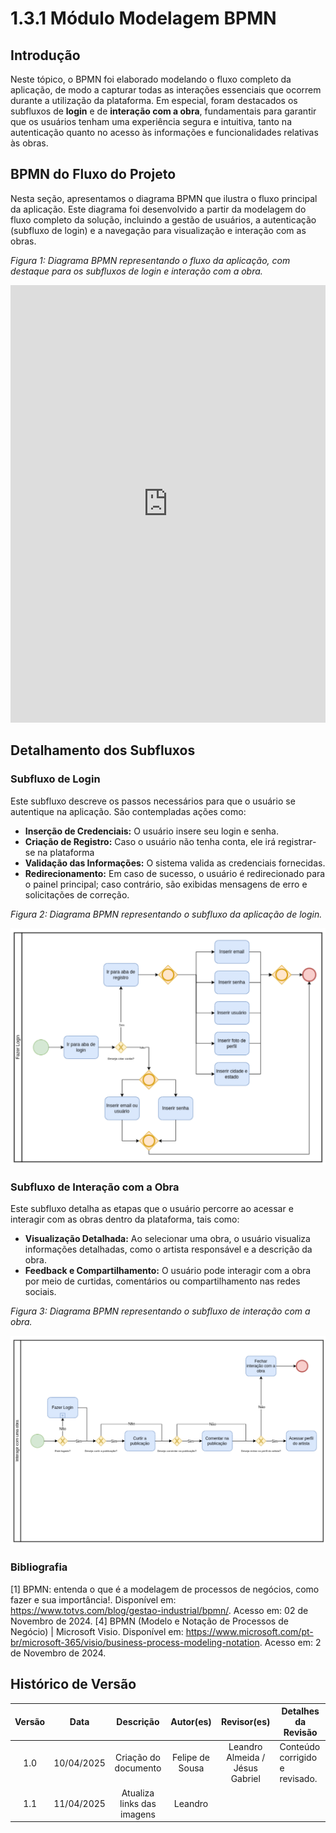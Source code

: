 # 1.3.1 Módulo Modelagem BPMN

## Introdução

Neste tópico, o BPMN foi elaborado modelando o fluxo completo da aplicação, de modo a capturar todas as interações essenciais que ocorrem durante a utilização da plataforma. Em especial, foram destacados os subfluxos de **login** e de **interação com a obra**, fundamentais para garantir que os usuários tenham uma experiência segura e intuitiva, tanto na autenticação quanto no acesso às informações e funcionalidades relativas às obras.

## BPMN do Fluxo do Projeto

Nesta seção, apresentamos o diagrama BPMN que ilustra o fluxo principal da aplicação. Este diagrama foi desenvolvido a partir da modelagem do fluxo completo da solução, incluindo a gestão de usuários, a autenticação (subfluxo de login) e a navegação para visualização e interação com as obras.

_Figura 1: Diagrama BPMN representando o fluxo da aplicação, com destaque para os subfluxos de login e interação com a obra._

<iframe frameborder="0" style="width:100%;height:700px;" src="https://viewer.diagrams.net/?tags=%7B%7D&lightbox=1&highlight=0000ff&edit=_blank&layers=1&nav=1&title=BPNM%20Pinacoteca.drawio&dark=0#R%3Cmxfile%3E%3Cdiagram%20id%3D%22prtHgNgQTEPvFCAcTncT%22%20name%3D%22Page-1%22%3E7V1dc6M41v41rpq9SAoEAnzZ6e7sdm13v12bd2p2LrFNHKax8QDOR%2F%2F6lQTCIATIASGcaGo6CUIGjM55zvfRwvq4e%2F5n4h8evsWbIFoAY%2FO8sD4tALAcw0O%2F8MhLPgIstxjZJuEmHzNPA3fhr6AYNIrRY7gJ0trELI6jLDzUB9fxfh%2Bss9qYnyTxU33afRzV73rwt8UdjdPA3dqPgsa0P8JN9lCMms7ydOJfQbh9KG7tATc%2FsfPp5OLC6YO%2FiZ8qQ9bnhfUxieMs%2F2v3%2FDGI8Nuj7yX%2F3G3L2fLBkmCfiXxg8%2F355fu%2F3bXrrb4%2BPaab4Nu%2F4JVZfI1HPzoW3%2FjDfvHRWnwwozAN8MoF5E1maBHyr5G90HeTPoW7yN%2Bjo5uHbBehQRP9uX4Io81X%2FyU%2B4sdKM3%2F9kx7dJEGKVvgHfWaTGfrmY8Ix8PXiJPwV7zM%2FKgbQdZKsIA9Qn3GHb1FMa76U4j09BugrPFeGipf0zyDeBVnygqbQs9DJP1KQ7JVXLOBTZf1t184HHyprb5ZU6xdUty2vXt7wP4hK%2Ff02Cip3pCTywhxX7mgbzftB5m5%2BlAXJ3s%2BCm%2Fi436RVakB%2FVL7raYjQyBn0Qqm7Qi8Nsgg2iIOKwzjJHuJtvPejz6fRmwQ%2FX7Ap1uw052scHwqy%2BCvIspdivf1jFtdpbOOnD%2BTz%2BCDYbz5gTkeH%2B5hQIxq5DaOolSY6WQE%2FfiedJEHkZ%2BFjHSA6VvxHHKIbn1bbq6%2F2klnFND4m66D40PgraJkqFqyyRuvIT9NwXVsmc37LZBkMUzoTrxPU6%2FSadQLGxOvk6XXirBN6Ov%2BlMuGA338qjoqWzWgzzHzb6JyP%2FsifoPVu1wbwoGva%2BU%2B3TkOsHJdMQ1TeV6Tq7%2BkxV8OSMBbVvDp0pNeJQnGliaOxmDbk6Ei2Ba5hO%2B3U3uzZrxHOQjlB7zZ5%2BW%2FxeXLwJz5AX7s4%2FPRcPfnppXr0I0hC9DaC5LwVK40MQqhdE618IiKVbVBc8e8j%2BO475v9tfv7ah%2FCb78HVjytrIm2I0X2XDHHkzymP8ywBkokiZG1i0nh6CLPg7uCTN%2FyELN76wt8j8P0YR3FCPmdtYOBtbMKXSfwzqJzxwMpynPNXV5wfbUZ5se1r%2Bs16jAq7w4QZxJ2WyKu%2BJMlJV0W6hsOwiDxFtAsIqh6CdZCmfoIGY7x8iCewn8DHj3SIwrVPBJdLflpxY40LTQD9DW%2FQ%2F8Y1hu2PBvkH0YSPZJA35jYHTXxEr1Af5I25kHdJk3NvdgxwBrmX5NzbYB4S%2FY9A4cE%2F4Deye95i19n16rDbX2d%2B%2BrMFZ5JgnVHWKJngJs3J3DQYHwwW%2BuGeSBFC9M8Hf0%2BZZh1HkX9IwxW5Fh7Bt%2F3mJz%2FJfH%2BF8MrHrrQGoPmBd7%2FmAZqz9oLVvUxAa%2FhILC6iLTmIxvLLaxCNyxlNdeO7%2FxhsCWccEM%2BjX0hJ24T7LfEyakbQjDCCZDftBiMsXbWMYDbtly9J%2FvWJVMD%2FVvgncSYfgvTvY5j6WmhoXpHLK47j1XjF8q5dxTLDvHyTNHgOs%2F%2BePo6O%2FqycOV0JH7xUDkY0bfmv1hY0bSlcyVbcoWlSX0dph7nX1Nc0kfq%2BBByzy4kIp8bkaU%2Bk6Px9jOmJqxwlPqAJ3uGZLBc9jf7a4t934Y5eCj1afrX8DJfGv%2FqrIKrTpR%2BF2z22xBAJYLq4wbyNhEH0oTixCzebnAVwmNA%2FoU9dIHziklMnAzZQpIwhF3dZVMO0PHS5Mq5t06oHC4srvZZw6JT4%2Fj4NpJCDab1R%2FDFngz%2ByYcWhTqsSVJalKdQDKs1ruYyEhMisMpen%2F%2BqXbfHGnevsZ7%2BBBS2qw7Y%2F6LLnI3WX%2F2jwSfMHxofP76Wye3EYSn1CY2Coa3pgGGoWJMEKVokganOIQsxiYc2OLqNFxEQp5zaslFaDpM%2F8aLc0tn4WPPkvoE6AlN4Ibf6I0zALY0x3qzjL4h2aEOETN%2F7655YIkooJcE%2F%2B49BshgVLk7QPFQhPHuLd6phWUP0mPmYRMmA%2BlrlgxmlwUWaHpC%2B7VRydjrdP%2F%2F9CvmvwvI6OKSFA1opBTwnWXCtm46wcKNWXXybRUbw3uBa%2FxTFjLGlmTDMP6EcSr4%2B5vR9tsWM4SA%2FBmmDcp%2FtwjTSC2waToDeQLZgYZvX9FitUXYxiSBz1uHZxTaHBqFuoLp7UhbSYhTS5Cwk5C9mVWDbMh7lUqw%2BeVMA%2Fq%2BcmCpHyX0lhs%2FXakVRuyVb4PFB3%2BSFRV9LN%2BHFS%2Flf1tBrUyjvD1SDj2rCsgbbjC%2FcD8pQgyiYSSAIJ8CzcH7EsSdcJ9jzuN7n8ECMRrXtp3Wscke3ZjH0M1Ote0J2TyD4J6TfgQhYW%2Fe5Eoh8u624Pcyks%2Bs91ynhO3SkDPFi9XGO%2BCzrny3HHeM16lXftzaZYMIonBhGXPUwHodeyQJ1qp9JJnMv3bo8NadRy7IU0x5kG0hy3bs1U3RkTWTOOotoKCUEQGvaoXEqpBKWCsZfcqKiVTm52v%2FEsOQRLOatVaOVi5keRF5OQ97xKcK7McYffZbDDplB8XJBKzDDNfI57bZhtpDNp5pdJE6YYW%2B4y9Fk%2FodWOM0qvcb26cQROyQ096TXeKEUgnQBUYba73IeA%2BUqnZWoGmTD%2FjI2uG5ZoAporkUN40cvRHXc0y1N77rTnToXnbgnqvAe5rDep485VVCo8Y%2BuUqsb9DrfRk6uGLaWasOlIbtNRfbmjW5CiabySHBbn%2Bk2XbK1ld%2BG6Z3VNl5TExiu9fMdeU3e0wO2VcW04TmH0zDfr11PU9OUtwMxUWR5LQ7lfdNnnqHqPWR6Ud0YBC4QVYPZg0fSgaDvtYu20OZlkjDsEFy6oTqbwbG2TtfB%2Fv2R0J5KMtnVdKUlZMlTkOI3yF8ly0jSUUM3oCy1qfNMklJkY315TTfmCIdTfhgmRyjsSOSMxsxXOSNce%2Fgv38B9Xi9k5902TqcsA3rVRhaml3RBt3FJz85o2LhufU3jtWsdR6AuOC0qG86Nthee0y%2F%2FtqZJzd%2FmbBmwqmFQ1UKVgLuWx4Jm%2Bt0vSaeeaIEwBtV83Ht05PYwKeXmzGog1EEtq1jZDIDZpx%2BCZeDcvCY6VwejMLE%2FTmFUg5VXlsmO1T%2FnruDvQ7%2B0nawlUQhe%2FSiVXuyff3l19Nr59yX7%2Furm%2F%2B%2F27Txsxqm5hDtx6RYzdEwo2HXvQfNqlrG0%2BYHqmMPPlxJpNQweb%2BZgxSgBpadigLloXMw8nmUYznlTJE9yTHsLxffaEXqTuEWECJqnatFzlTSKQYf0K88G0c929%2BN1jQHiQP5tvQtDZxe8eI4I%2BSWO2qBkRPJJ1noENUTSj77UhfFwdgg%2Fuw2fipz0ZFcF%2BU7Up0EV2Id41CnCMCG8d8I2IlQdt%2BArV8AxOsNm%2BNzaXEyzOLhN0TAInOFqZF1DTumFkNtq8PN%2Fc5ea7lCQ%2Bir5SV1au5qStdJkSEijiU5AGf5GWJjhmEsW4T7yOkmjn3NTOOcBYkRP75rhcd%2FlCda712JztnqZxoQyiB8UdbkakB4UBrK517i%2FPH5sexFxUGIzMpXH6z6pfUbSvscWCnGNfL%2B32647UQ6fxdYxuD521tIfNd8btucMlmeEtd5aXrCR3AdQonf8cF9YWFQzTkanuTa8jsQcP99WYTf%2Fvrf8LrQswvsbbcC%2Bq2up0PJ2Od45ay7QVApxt2yWm3%2FFZQU1y%2BUiq6FzKt0T1mE40UhwbtExGMSj0E6mC25RXzjX3SFwnO47i2IIurAPOUN9W2TuvdlWbwSaJchu%2BDbAawXgbG6xM0XSXeSQysFaG1dMJVIlVAt55R%2FJOHh7HdQ9ofIQi3DiWST2qd8WE6iQCHC%2Fao93s2s0uxR6xmHJ%2By23aI5P62IEaY2QmcrlL3PYHrpU1H%2BKvpOJwyQzNQVM0zmGOXrM8bCnl9TMv482HOM1I88u8PM9HCHZG4LmZfjemXoPJjLqsGjjdntknDbVNVvXloLZpSoJt%2FndobkD4QWDD7PQp3EU%2BeVm1zEm0%2BgWHA%2BIijJPwF%2FYNRucxJnVnnOGfq7e9sq2ywWX11drUqK69W8cdoxkm%2F%2FUKFEZNAq4bZCPFT5itIj9Nw3U%2BeBtG51b%2Fm2MDXEuoy6gvKLtjtuSe2hy2%2BBSmh3gfrsIIgQ7Gu50fpgXgpYtyN3qcb3xMj4RxzCTUe81fcDxCXvyhLWe%2FFd%2BgU%2BcHSzD8IG2XoGa1280xXRPG2GM%2BWPkkEW2Df%2BCSfcwi%2B%2FjR1yyjWWYalrHtmbGM4uK%2BCS1k%2Bk17LWSjaVd1yuOZpHY7TV9fiX7V7uQYADW6aXSTgG7s7hgmx5ScFN6cZsTkP0EWJ3vCFTHhzfQYZf5Gs4BmgTFYYMlWcKlmAXp%2FLeEbkrK%2F3bo3LwmvuAM%2FGNY9YVRvOnHrUf8RMuEiOla4j%2FCcjZ8%2BBHSPnNf3bhAmK9Heko6cJqJn735qmnWoKsLU7W38ra75g3Me0pt%2F77fbhz9%2Bf3zc%2FUqv%2FvrzywFcmbSutSbC18GKZNdukOAmRnu%2Bx9WHH1%2B0GH9%2FYpyT%2BiHI1e1BEZNJdZtSjvMZwW66f%2B%2F86LG077Aja0Hbv%2BY9Jlb%2BHu%2BSmDu8Cl7R7KHZYzh7AG927KEoiDW6nstoBa%2FUULqFaVVF6UIbVZquoojkLDXdmhYrova%2BWtOlEe4Rdzw2pGi6DdXUPu2uSmthIIM0LcHZc5VmF9SVZmvZXb4IDdg1X05DMld1yz5XVs%2B%2B86uJZ8g%2B1K1wMdu9MU3%2BYE8TvqVlD5pv9vCU5zrD5k%2BxAR19Z2%2BEB80qF%2BIt4IzzC1am89kIsyLllf7NOMHYrDgoidJSjfDD9ZpRF1e4Bon%2FNuWoKWcXIVn1isk%2B3DRB53w5RUhWwQi6wrLOiaPUH1mAdk4dqBCbzCdGKTFqsSkVC7oRDO9xO9ecb8DzEK3lZYvGGOAYAMYhK6bJzNKVY2ahG9WxzXW7sdA27UHzxy7g5Dtqmtj5AeET0oEaLDT3ZHbPaDr8%2BKns9hg9elu4QU399ix8ftRD1gcZwh6%2FHFrGhwzAWHdlFv34Oxd2vYBWfSXXMG7jZHeMKglxedAk2D%2BeDvLQyqDmlTquUsRVcGku0vrvKhGTtrhHe13sNtgHCTEj8XXv8L2KCtn0uDok8TpI0RLUWvgYHKWwpYY3PfjrcL%2F9GtxjvoF1EOAFhVoVQUFu7sBeloUa2OtRX1G9ikhWiZYlUFh%2BWTVEo9v3LTYeI0cF3dSjWW%2FNEokvyaKseiD%2FVj4FPMRFuxCxEC24y0dJNaXGu3cXRxbmIXGlstGyslkfKSuKzGeP99MwgKM%2FdiJGvwJpjL5xVYvpxqbmUKqZSKFs5uF82adoFTCOYpDMCF5%2Byo4RgUy9J%2FP7hUwZuqBbVyCUJ97QVpKqcjWGpWpIt795%2B%2F61vMgW9%2FDoEaXO52yFtT26EcazOP3NT%2F%2BR64HYdaVzCjWwjQJssB6lLyFLHbIpsmlHbzokE944OyFJgreW5JG2TNSR%2B9w7NhNs7clp8bqmy6mVoLfkQvgB0QTRS%2BNNacmvk7Cnp46Gcg3l50M5TXKcj46qpn3cpeioS04W1Bx11GWf6R3Faz%2FqQDdtjWukGxfpvDrSzUBpVZOOoziDRhzqOF0zZwl1zS1lTlCXhQcmGnObOx2X6z1ukwiMY0Zawm3KeHWKOG3By81b5%2ByC8%2FKS7cr%2FDaPCgsToq7%2F%2BQdbGIIl89%2F4ujF7yj%2BzifZzmiFCePyX6GUWin4E7al4VAdYP5DHQY1dOYTC52sWb4nP7uIyosjmCCwDJemBw%2BoY%2BEOGBz2Q0idHM8oi%2BZkheNBr5hP%2FGiwrxi4VodfrmmuVcSoCvugw4XSZfzfJMuaKQiC9YCjCYLy4shBiAaHEBRIKM%2FmXl0%2FH6QirQ6E3yNS5vQg2b%2FBjekB857kMit4qfkEz%2FWJzuPut2nTbz0eodeKe7z7r80%2BUJs%2FO5286CztM9t%2B58bnqW%2FdLkBxWreA2aghWfr4hWPImQPx4%2FiVc8TGGaXBFzGR7E6VWwAGNyTA5PovY0VohbPGAUk04i9zRaEbt4sBS8%2BNxJ9FL6ouKXPFNFAJfnCyGMz1cYIRfFIqxWniq57ATGEAvicqZXYUvjpTJuVcZzwVyeW1ZOFQK6POdUzvnpaXxbuT%2BLAeSwBILqYB2einkNHCuzi3LA1tlFWlkdTVmFNBNzNma5mk1PL8Yshxeiq8IOXXUTpEiHYe3wxzA9Ekv9Nx8n6ZEOxht%2FE%2FxDQ52GujGgjmnVPQO7XOnGiPO3yy8kTL7sCpP7rXiXHldoocLHsvuq31L3oeFOw935cOdYM9PsjGYoUpTU9cZj6jYeC%2FaEbZr1FY1dxgKnZZcxd7kyDJm0zlai8VpPQQ6xs5n24xE7NasuU7S35Zu8qmOEdD2hRJZ%2BRWGgmvCqLBEbMpse96SJQNA5X1JPTVodPo%2FEJqXtgWZEsHn6ztwpls2DmohiVXfTeVPQmBsxc6c0z1NCaYpLgC4h6fMMTBtKaQM1s4uuTXirRLGcqnVWC1GoaaOvtZ9uorCUEkW5b6p2WGiHxbgOCxfOzWEBZmX%2FvUqcXQ4CCuKf4rgG3cyjCoCf949hvr2A7vigIxXjgKHHguGELR9aCF%2BxOliDwpk2ESvVIwEY85TCGKfBTT9ymXauRBW%2Fe%2BDLg%2FzZfF2Ozi5%2B98ATfZLGbFF9LngkSz4DZQ6tVnhIg15lzk8P%2BcF9%2BEywsFW7QxfZhXuksAKOguetA76Ct%2FKgDaUqeKbRCEl5DVCjrWVq%2FblsaWygWMO7DFDj9OHvQhV1oNbEsLehr88w6fIMjwVUSxSO9lgoF3LneyzYHpbF8fap6FyJO%2FFFUTAzH4Zpsnt0eE293eLo7ZY0vd3qMFj1vpDafJXDB2wrVvUb31nafn1d3%2FwuWFEm1W01uWRzDE6NtnOX1A0ZxG0IeyBhvSrpwgTMRgqO1511YQKz8wP1tAtO36P6XmEOzdzpaXDMyf5gNu0CDILK7vJpNyvwb%2F1fZNvpr%2FE23Df4VHDLBlwjT6mULwcbmzrQK3%2FNVUizMnTL6oiFLpvLxj8KoQRapLmQnGyJ1tMPNDZX85oS0TM43g%2BH3QhgPBSFAl7Awj%2FV8mYqK8iqHzDwNjZP%2FfDAynIc0dfaRXUddU21lw0479rmaB%2B2vDfNacmTLE4NxU%2FNxCMu02g1%2FL2r4a%2FiA5MpeFFf8QLVtBibWA3vFpX96hLFr351CapNEoO8DS7G2ebuU5AGf2FYxL1dMFYS%2FlxYtwP3ltFevfl69YLndXRMCdk23Xr3oMWt56wcKFefYHdgAMrdetBTgqOFzUr%2FrqDoK1N2LwSPhdOToNpMbqep0bfomUmwDTEraVVTq5qjQCQT%2BeCYXNNqms6ssjdl1UINRjbhhhKO0uA%2BsJp%2Bpre8obLwPski5OB0%2B6bwjsqOW3dI0oTc17adn2BHZQdwKELbAHO3AaauRXiVNLNcty7Nmvr%2BtLUIzuVvHz6BNHOE%2FSZOSwB7Kj29ud3uqT9SsPPDSOvlWi8fJRQCGNeFar3cVeIBngJ8oCj4uENj3APBB3aATxrsH3S%2FNQ0%2BUsDHNJSjj5peupemRwnngamGsmZ29wnKjumRtJY0k1C7OTWiyUE05X5OV00k6NIQTdjPqRrRujrn3sdZuaPNIUjutZmocU2Smai8E7j7LhL2B%2BOacGK1alxr1iGdcG1NdjXA7wr%2FSzN%2FoxU2DWxSgM2yVQObo4FNBNiAKLA5aoGNptTq5RxpOaHa5XwXLSEmXE5H7XI2cwL0cg5ZTrX5ja4Og4%2B7nGrLeN1mGFxU79cpPDqFp1Pxd1wmIVV1Co8LNXYJYJctil2KHRrU8a9b6KkGsMtsofcqUHNhHdSWVgPUpu2g52lzSQDUXGFQ89S20PNAA9QaeYlGfFzo4Lr21cqoIapnXduWal%2Btx6s60QaKNlDGqDEAdWq3OCHXaS0U711s6jRdyZyndLOWUuuTUDL3vdyz%2BS3XzXktFmalbs5k%2B2%2FlRzMum6N%2BkAtm8rJ13mJYG4IJwIIqEAJgAdRq%2Fl2ZtLooQGv50morZ6DlK06hHRESh3ZmmRckqo0dL9UEGyVviznXThSU5SfwkTFKF80U8%2Bq%2BVcgaWi2tVM%2FtNWtBUL9PT6tZl6ak8OdL2uCXLof2fGjPh2zPB%2BQUJU%2Fr%2BVjqMIaI5AaiEL1UG8ZYNrFqyuU0L2Q5has8VS8nr2AdvSp%2Fm1cPIAQGxnGHe9vFq6RpqF5gy%2FFd%2FFg4rEzG%2B0WO48zPKsebIAqqx8EmrB5G8fpncDIaq%2B6wU2%2BEYe3NG3u7cQsjAdesk4fqAns%2FzbO%2FedumWXPtb758x0WoFJ0ETBxxwF1KMXFMhkstlvdk7xaxXHI4Mg8hpAd%2FPyQk8TnN8oSEBWmij0vIar2i8%2BvrXtGXYsnMtld0DzY3eu6r7hVdfjWdqaiaC95SpmIPG3h2nQ04yQ2TZioC8I7Tr4VVFEC3yetVUQAYWgkk5h212LCPZBUF2KCBlqRBMId2Li6joWCCrowG06F7tc03hwGAZpOUj0f0nrE3AHsBDsdVhF460QfdMlVFh691%2BHq4YLPmtqcS4Gxx3b0Fn6b8i6H8MMWqxt1xteB7oVRyQtnN8dxNfs1rqoxJYAbFDR5VBtvP8EQJq3mW0hwMwGny%2F71NoF%2BmSma16NEVlcxldOLZJ5mWZoQEP99pX7hejU%2F7%2F7T%2Fb3L%2FH7BntldcGfbpDINpV8gAGSkpWlPGUCnu2x5DJKLbhJuWy4gQyAYDpftVml7ot%2BNXsVsSJE5C3LVojhHdYQkMk%2BIUbgD3qhPIePsd9%2BIRd6jaUBRFbDkOVQjrFUpTx3xLefg2Gb870%2FFSHKqUSqXq6%2Bgx9xnZynmvVXatss9HZbddxqWrXmVXsknSpclWIFqJXeCbMi%2BWzYlXiaChdtxfrON%2BTo566DD4pjxkZet8UZFkDNF80eEeiIHLqaalObdSsiyOfEWl5IWQhbBjarDYIx89t8ARwGUdbmB3gaPNpIqdO59atFILIkswfLuRKLsFRCq2LBOIGujCmsCwhe%2B4sE8cUaBoST6AQ5uu8lnaMxQ7qShhv0knFewu3roUJxXkNeMb2UmFOTA3yvBGa3SPNQPvR2T4aE3TzNc%2BKu2jmt5H5YK5%2Bahg06%2F%2FYR2kKWEfPudof4b2Z4xRW2LOzZ8BdXGJSCxU2F8L1XbOhJfvfh%2FLOTIFWQiHyAeTRUuInElkBo5zTW3bczNtXJraXDozzMa1RmokZXvsrbr9Js7yPD8LO38iP0szT%2BiN%2BVlgS0p1xRwDdF%2BFi8n4hc39XW%2BD9QNRBkPSrIUJbRVtW1qbtmjdUOuGr9ANWdCiOoc61VDxdq8XUZByjgdS6ZZ1wGk6od6aeOoNAxiAcddezV8%2B0X3FLliln4INRbeTb20INpQN0WESY9%2FsafWx3PsWbzAbff4f%3C%2Fdiagram%3E%3C%2Fmxfile%3E"></iframe>

## Detalhamento dos Subfluxos

### Subfluxo de Login

Este subfluxo descreve os passos necessários para que o usuário se autentique na aplicação. São contempladas ações como:

- **Inserção de Credenciais:** O usuário insere seu login e senha.
- **Criação de Registro:** Caso o usuário não tenha conta, ele irá registrar-se na plataforma
- **Validação das Informações:** O sistema valida as credenciais fornecidas.
- **Redirecionamento:** Em caso de sucesso, o usuário é redirecionado para o painel principal; caso contrário, são exibidas mensagens de erro e solicitações de correção.

_Figura 2: Diagrama BPMN representando o subfluxo da aplicação de login._

![alt text](https://github.com/UnBArqDsw2025-1-Turma01/2025.1-T01-_G2_PinacotecaOnline_Entrega_01/blob/main/docs/assets/images/Subfluxo_login.png?raw=true)

### Subfluxo de Interação com a Obra

Este subfluxo detalha as etapas que o usuário percorre ao acessar e interagir com as obras dentro da plataforma, tais como:

- **Visualização Detalhada:** Ao selecionar uma obra, o usuário visualiza informações detalhadas, como o artista responsável e a descrição da obra.
- **Feedback e Compartilhamento:** O usuário pode interagir com a obra por meio de curtidas, comentários ou compartilhamento nas redes sociais.

_Figura 3: Diagrama BPMN representando o subfluxo de interação com a obra._

![alt text](https://github.com/UnBArqDsw2025-1-Turma01/2025.1-T01-_G2_PinacotecaOnline_Entrega_01/blob/main/docs/assets/images/Subfluxo_obra.png?raw=true)

### Bibliografia

[1] BPMN: entenda o que é a modelagem de processos de negócios, como fazer e sua importância!. Disponível em: <https://www.totvs.com/blog/gestao-industrial/bpmn/>. Acesso em: 02 de Novembro de 2024.
[4] BPMN (Modelo e Notação de Processos de Negócio) | Microsoft Visio. Disponível em: <https://www.microsoft.com/pt-br/microsoft-365/visio/business-process-modeling-notation>. Acesso em: 2 de Novembro de 2024.

## Histórico de Versão

| Versão | Data       |         Descrição          |    Autor(es)    |           Revisor(es)           | Detalhes da Revisão            |
| :----: | ---------- | :------------------------: | :-------------: | :-----------------------------: | ------------------------------ |
|  1.0   | 10/04/2025 |    Criação do documento    | Felipe de Sousa | Leandro Almeida / Jésus Gabriel | Conteúdo corrigido e revisado. |
|  1.1   | 11/04/2025 | Atualiza links das imagens |     Leandro     |                                 |  |
